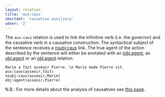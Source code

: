 ```yaml
---
layout: relation
title: 'aux:caus'
shortdef: 'causative auxiliary'
udver: '2'
---
```


The `aux:caus` relation is used to link the infinitive verb (i.e. the governor) and the causative verb in a causative construction.
The syntactical subject of the sentence receives a [nsubj:caus]() link.
The true agent of the action described by the sentence will either be anotated with an [iobj:agent](), an [obj:agent]() or an [obl:agent]() relation.

~~~ sdparse
Marie a fait asseoir Pierre. \n Marie made Pierre sit.
aux:caus(asseoir,fait)
nsubj:caus(asseoir,Marie)
obj:agent(asseoir,Pierre)
~~~ 

N.B.: For more details about the analysis of causatives see [this page](http://universaldependencies.org/fr/overview/specific-syntax.html#causative).